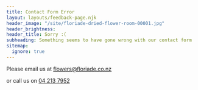 ```yaml
---
title: Contact Form Error
layout: layouts/feedback-page.njk
header_image: "/site/floriade-dried-flower-room-00001.jpg"
header_brightness:
header_title: Sorry :(
subheading: Something seems to have gone wrong with our contact form
sitemap:
  ignore: true
---
```

Please email us at [flowers@floriade.co.nz](mailto\:flowers@floriade.co.nz\?subject\=Flowers%20Enquiry)

or call us on [04 213 7952](tel:+6442137952)
